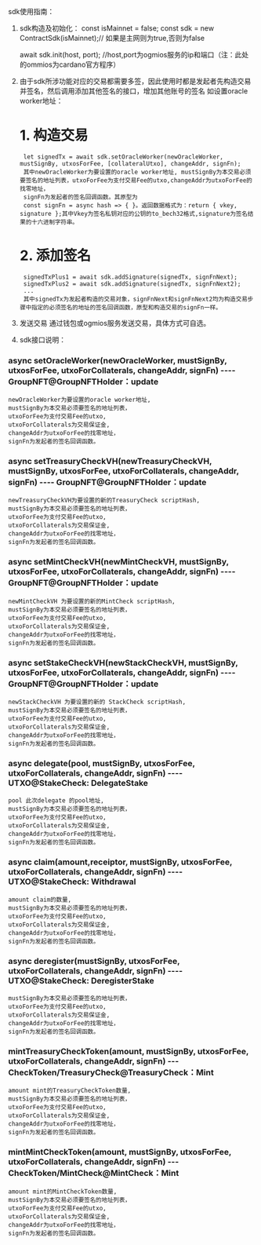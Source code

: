 sdk使用指南：
1. sdk构造及初始化：
    const isMainnet = false; 
     const sdk = new ContractSdk(isMainnet);// 如果是主网则为true,否则为false

    await sdk.init(host, port); //host,port为ogmios服务的ip和端口（注：此处的ommios为cardano官方程序）
2. 由于sdk所涉功能对应的交易都需要多签，因此使用时都是发起者先构造交易并签名，然后调用添加其他签名的接口，增加其他账号的签名
    如设置oracle worker地址：
    # 1. 构造交易
        let signedTx = await sdk.setOracleWorker(newOracleWorker, mustSignBy, utxosForFee, [collateralUtxo], changeAddr, signFn);
        其中newOracleWorker为要设置的oracle worker地址, mustSignBy为本交易必须要签名的地址列表，utxoForFee为支付交易Fee的utxo,changeAddr为utxoForFee的找零地址，
        signFn为发起者的签名回调函数。其原型为
        const signFn = async hash => { }。返回数据格式为：return { vkey, signature };其中Vkey为签名私钥对应的公钥的to_bech32格式,signature为签名结果的十六进制字符串。
    # 2. 添加签名
        signedTxPlus1 = await sdk.addSignature(signedTx, signFnNext);
        signedTxPlus2 = await sdk.addSignature(signedTx, signFnNext2);
        ...
        其中signedTx为发起者构造的交易对象，signFnNext和signFnNext2均为构造交易步骤中指定的必须签名的地址的签名回调函数，原型和构造交易的signFn一样。
3. 发送交易
    通过钱包或ogmios服务发送交易，具体方式可自选。

4. sdk接口说明：
### async setOracleWorker(newOracleWorker, mustSignBy, utxosForFee, utxoForCollaterals, changeAddr, signFn) ----  GroupNFT@GroupNFTHolder：update
    newOracleWorker为要设置的oracle worker地址,
    mustSignBy为本交易必须要签名的地址列表，
    utxoForFee为支付交易Fee的utxo,
    utxoForCollaterals为交易保证金,
    changeAddr为utxoForFee的找零地址，
    signFn为发起者的签名回调函数。

### async setTreasuryCheckVH(newTreasuryCheckVH, mustSignBy, utxosForFee, utxoForCollaterals, changeAddr, signFn) ----  GroupNFT@GroupNFTHolder：update
    newTreasuryCheckVH为要设置的新的TreasuryCheck scriptHash,
    mustSignBy为本交易必须要签名的地址列表，
    utxoForFee为支付交易Fee的utxo,
    utxoForCollaterals为交易保证金,
    changeAddr为utxoForFee的找零地址，
    signFn为发起者的签名回调函数。

### async setMintCheckVH(newMintCheckVH, mustSignBy, utxosForFee, utxoForCollaterals, changeAddr, signFn) ----  GroupNFT@GroupNFTHolder：update
    newMintCheckVH 为要设置的新的MintCheck scriptHash,
    mustSignBy为本交易必须要签名的地址列表，
    utxoForFee为支付交易Fee的utxo,
    utxoForCollaterals为交易保证金,
    changeAddr为utxoForFee的找零地址，
    signFn为发起者的签名回调函数。

### async setStakeCheckVH(newStackCheckVH, mustSignBy, utxosForFee, utxoForCollaterals, changeAddr, signFn) ----  GroupNFT@GroupNFTHolder：update
    newStackCheckVH 为要设置的新的 StackCheck scriptHash,
    mustSignBy为本交易必须要签名的地址列表，
    utxoForFee为支付交易Fee的utxo,
    utxoForCollaterals为交易保证金,
    changeAddr为utxoForFee的找零地址，
    signFn为发起者的签名回调函数。

### async delegate(pool, mustSignBy, utxosForFee, utxoForCollaterals, changeAddr, signFn) ---- UTXO@StakeCheck: DelegateStake
    pool 此次delegate 的pool地址,
    mustSignBy为本交易必须要签名的地址列表，
    utxoForFee为支付交易Fee的utxo,
    utxoForCollaterals为交易保证金,
    changeAddr为utxoForFee的找零地址，
    signFn为发起者的签名回调函数。

### async claim(amount,receiptor, mustSignBy, utxosForFee, utxoForCollaterals, changeAddr, signFn) ---- UTXO@StakeCheck: Withdrawal
    amount claim的数量,
    mustSignBy为本交易必须要签名的地址列表，
    utxoForFee为支付交易Fee的utxo,
    utxoForCollaterals为交易保证金,
    changeAddr为utxoForFee的找零地址，
    signFn为发起者的签名回调函数。

### async deregister(mustSignBy, utxosForFee, utxoForCollaterals, changeAddr, signFn) ---- UTXO@StakeCheck: DeregisterStake
    mustSignBy为本交易必须要签名的地址列表，
    utxoForFee为支付交易Fee的utxo,
    utxoForCollaterals为交易保证金,
    changeAddr为utxoForFee的找零地址，
    signFn为发起者的签名回调函数。
### mintTreasuryCheckToken(amount, mustSignBy, utxosForFee, utxoForCollaterals, changeAddr, signFn) --- CheckToken/TreasuryCheck@TreasuryCheck：Mint
    amount mint的TreasuryCheckToken数量,
    mustSignBy为本交易必须要签名的地址列表，
    utxoForFee为支付交易Fee的utxo,
    utxoForCollaterals为交易保证金,
    changeAddr为utxoForFee的找零地址，
    signFn为发起者的签名回调函数。

### mintMintCheckToken(amount, mustSignBy, utxosForFee, utxoForCollaterals, changeAddr, signFn) --- CheckToken/MintCheck@MintCheck：Mint
    amount mint的MintCheckToken数量,
    mustSignBy为本交易必须要签名的地址列表，
    utxoForFee为支付交易Fee的utxo,
    utxoForCollaterals为交易保证金,
    changeAddr为utxoForFee的找零地址，
    signFn为发起者的签名回调函数。